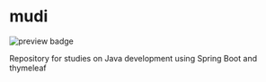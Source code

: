 # mudi

<div>
    <img alt="preview badge" src="https://img.shields.io/appveyor/build/gustavopassinato/mudi?style=plastic">
</div>

Repository for studies on Java development using Spring Boot and thymeleaf
